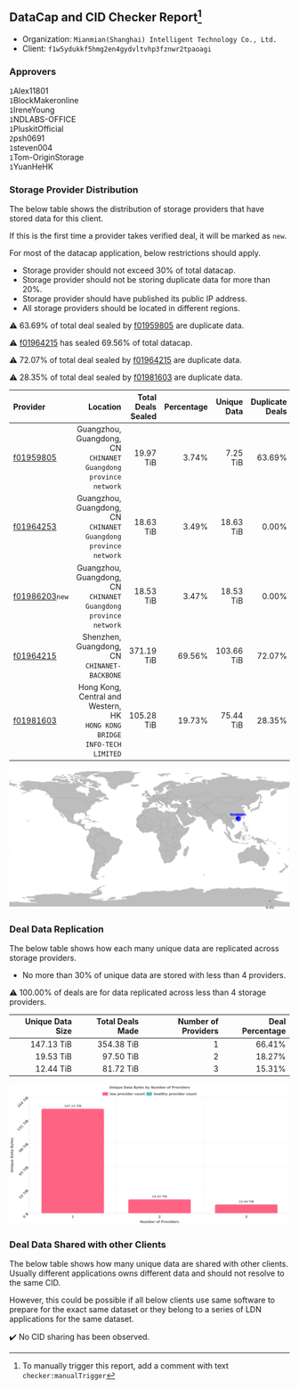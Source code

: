 ## DataCap and CID Checker Report[^1]
 - Organization: `Mianmian(Shanghai) Intelligent Technology Co., Ltd.`
 - Client: `f1w5ydukkf5hmg2en4gydvltvhp3fznwr2tpaoagi`
### Approvers
`1`Alex11801<br/>`1`BlockMakeronline<br/>`1`IreneYoung<br/>`1`NDLABS-OFFICE<br/>`1`PluskitOfficial<br/>`2`psh0691<br/>`1`steven004<br/>`1`Tom-OriginStorage<br/>`1`YuanHeHK

### Storage Provider Distribution
The below table shows the distribution of storage providers that have stored data for this client.

If this is the first time a provider takes verified deal, it will be marked as `new`.

For most of the datacap application, below restrictions should apply.
 - Storage provider should not exceed 30% of total datacap.
 - Storage provider should not be storing duplicate data for more than 20%.
 - Storage provider should have published its public IP address.
 - All storage providers should be located in different regions.

⚠️ 63.69% of total deal sealed by [f01959805](https://filfox.info/en/address/f01959805) are duplicate data.

⚠️ [f01964215](https://filfox.info/en/address/f01964215) has sealed 69.56% of total datacap.

⚠️ 72.07% of total deal sealed by [f01964215](https://filfox.info/en/address/f01964215) are duplicate data.

⚠️ 28.35% of total deal sealed by [f01981603](https://filfox.info/en/address/f01981603) are duplicate data.

| Provider                                                    |                                                                    Location | Total Deals Sealed | Percentage | Unique Data | Duplicate Deals |
| :---------------------------------------------------------- | --------------------------------------------------------------------------: | -----------------: | ---------: | ----------: | --------------: |
| [f01959805](https://filfox.info/en/address/f01959805)       |          Guangzhou, Guangdong, CN<br/>`CHINANET Guangdong province network` |          19.97 TiB |      3.74% |    7.25 TiB |          63.69% |
| [f01964253](https://filfox.info/en/address/f01964253)       |          Guangzhou, Guangdong, CN<br/>`CHINANET Guangdong province network` |          18.63 TiB |      3.49% |   18.63 TiB |           0.00% |
| [f01986203](https://filfox.info/en/address/f01986203)`new`  |          Guangzhou, Guangdong, CN<br/>`CHINANET Guangdong province network` |          18.53 TiB |      3.47% |   18.53 TiB |           0.00% |
| [f01964215](https://filfox.info/en/address/f01964215)       |                             Shenzhen, Guangdong, CN<br/>`CHINANET-BACKBONE` |         371.19 TiB |     69.56% |  103.66 TiB |          72.07% |
| [f01981603](https://filfox.info/en/address/f01981603)       | Hong Kong, Central and Western, HK<br/>`HONG KONG BRIDGE INFO-TECH LIMITED` |         105.28 TiB |     19.73% |   75.44 TiB |          28.35% |

![Provider Distribution](https://raw.githubusercontent.com/data-preservation-programs/filplus-checker-assets/main/filecoin-project/filecoin-plus-large-datasets/issues/919/1672913083348.png)
### Deal Data Replication
The below table shows how each many unique data are replicated across storage providers.
- No more than 30% of unique data are stored with less than 4 providers.

⚠️ 100.00% of deals are for data replicated across less than 4 storage providers.

| Unique Data Size | Total Deals Made | Number of Providers | Deal Percentage |
| ---------------: | ---------------: | ------------------: | --------------: |
|       147.13 TiB |       354.38 TiB |                   1 |          66.41% |
|        19.53 TiB |        97.50 TiB |                   2 |          18.27% |
|        12.44 TiB |        81.72 TiB |                   3 |          15.31% |

![Replication Distribution](https://raw.githubusercontent.com/data-preservation-programs/filplus-checker-assets/main/filecoin-project/filecoin-plus-large-datasets/issues/919/1672913084445.png)
### Deal Data Shared with other Clients
The below table shows how many unique data are shared with other clients.
Usually different applications owns different data and should not resolve to the same CID.

However, this could be possible if all below clients use same software to prepare for the exact same dataset or they belong to a series of LDN applications for the same dataset.

✔️ No CID sharing has been observed.

[^1]: To manually trigger this report, add a comment with text `checker:manualTrigger`
